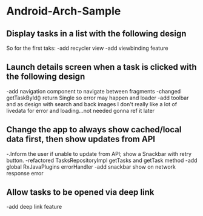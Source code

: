 # Android-Arch-Sample

## Display tasks in a list with the following design
So for the first taks:
 -add recycler view
 -add viewbinding feature

## Launch details screen when a task is clicked with the following design
 -add navigation component to navigate between fragments
 -changed getTaskById() return Single so error may happen and loader
 -add toolbar and as design with search and back images
 I don't really like a lot of livedata for error and loading...not needed gonna ref it later

## Change the app to always show cached/local data first, then show updates from API
-.Inform the user if unable to update from API; show a Snackbar with retry button.
 -refactored TasksRepositoryImpl getTasks and getTask method
 -add global RxJavaPlugins errorHandler
 -add snackbar show on network response error

## Allow tasks to be opened via deep link
 -add deep link feature
